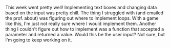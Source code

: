 This week went pretty well! Implementing text boxes and changing 
data based on the input was pretty chill. The thing I struggled with
(and emailed the prof. about) was figuring out where to implement loops. 
With a game like this, I'm just not really sure where I would implement them. Another thing I couldn't figure out how to implement was a function that accepted a parameter and returned a value. Would this be the user input? Not sure, but I'm going to keep working on it. 